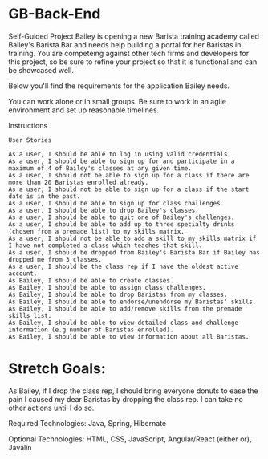 # GB-Back-End
Self-Guided Project
Bailey is opening a new Barista training academy called Bailey's Barista Bar and needs help building a portal for her Baristas in training. You are competeing against other tech firms and developers for this project, so be sure to refine your project so that it is functional and can be showcased well.

Below you'll find the requirements for the application Bailey needs.

You can work alone or in small groups. Be sure to work in an agile environment and set up reasonable timelines.

Instructions
 
 	User Stories
 	 
 	As a user, I should be able to log in using valid credentials.
 	As a user, I should be able to sign up for and participate in a maximum of 4 of Bailey's classes at any given time.
 	As a user, I should not be able to sign up for a class if there are more than 20 Baristas enrolled already.
 	As a user, I should not be able to sign up for a class if the start date is in the past.
 	As a user, I should be able to sign up for class challenges.
 	As a user, I should be able to drop Bailey's classes.
 	As a user, I should be able to quit one of Bailey's challenges.
 	As a user, I should be able to add up to three specialty drinks (chosen from a premade list) to my skills matrix.
 	As a user, I should not be able to add a skill to my skills matrix if I have not completed a class which teaches that skill.
 	As a user, I should be dropped from Bailey's Barista Bar if Bailey has dropped me from 3 classes.
 	As a user, I should be the class rep if I have the oldest active account.
 	As Bailey, I should be able to create classes.
 	As Bailey, I should be able to assign class challenges.
 	As Bailey, I should be able to drop Baristas from my classes.
 	As Bailey, I should be able to endorse/unendorse my Baristas' skills.
 	As Bailey, I should be able to add/remove skills from the premade skills list.
 	As Bailey, I should be able to view detailed class and challenge information (e.g number of Baristas enrolled).
 	As Bailey, I should be able to view information about all Baristas.
 

 

Stretch Goals:
==============
 
As Bailey, if I drop the class rep, I should bring everyone donuts to ease the pain I caused my dear Baristas by dropping the class rep. I can take no other actions until I do so.
 
Required Technologies: Java, Spring, Hibernate
 
Optional Technologies: HTML, CSS, JavaScript, Angular/React (either or), Javalin
